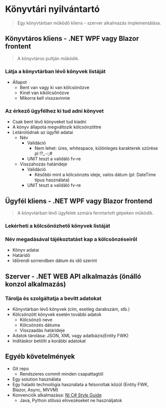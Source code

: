 # Könyvtári nyilvántartó

> Egy könyvtárban működő kliens - szerver alkalmazás implementálása.

## Könyvtáros kliens - .NET WPF vagy Blazor frontent

> A könyvtáros pultján működik.

### Látja a könyvtárban lévő könyvek listáját

- Állapot
    - Bent van vagy ki van kölcsönözve
    - Kinél van kikölcsönözve
    - Mikorra kell visszavinnie

### Az érkező ügyfélhez ki tud adni könyvet

- Csak bent lévő könyveket tud kiadni
- A könyv állapota megváltozik kölcsönzöttre
- Letárolódnak az ügyfél adatai
    - Név
        - Validáció
            - Nem lehet: üres, whitespace, különleges karakterek szűrése pl !?_-:;#
        - UNIT teszt a validáló fv-re
    - Visszahozás határideje
        - Validáció
            - Későbbi mint a kölcsönzés ideje, valós dátum (pl: DateTime típus használata)
        - UNIT teszt a validáló fv-re

## Ügyfél kliens - .NET WPF vagy Blazor frontend

> A könyvtárban lévő ügyfelek szmára fenntartott gépeken működik.

### Lekérheti a kölcsönözhető könyvek listáját

### Név megadásával tájékoztatást kap a kölcsönzéseiről

- Könyv adatai
- Határidő
- Időrendi sorrendben dátum és idő szerint

## Szerver - .NET WEB API alkalmazás (önálló konzol alkalmazás)

### Tárolja és szolgáltatja a bevitt adatokat

- Könyvtárban lévő könyvek (cím, esetleg darabszám, stb.)
- Kölcsönzött könyvek esetén további adatok
    - Kölcsönző neve
    - Kölcsönzés dátuma
    - Visszaadás határideje
- Adatok tárolása: JSON, XML vagy adatbázis(Entity FWK)
- Indításkor betölti a korábbi adatokat

## Egyéb követelmények

- Git repo
    - Rendszeres commit minden csapattagtól
- Egy solution használata
- Egy haladó technológia használata a felsoroltak közül (Entity FWK, Blazor, Async, MVVM)
- Konvenciók alkalmazása: [NI C# Style Guide](https://github.com/ni/csharp-styleguide)
    - Java, Python stílusú elnvezéseket ne használjatok
